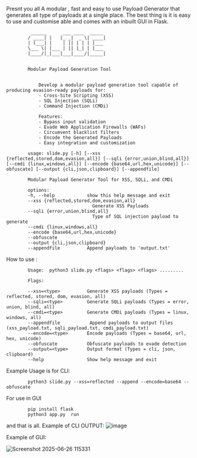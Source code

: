 
Presnt you all A modular , fast and easy to use Payload Generator that generates all type of payloads at a single place.
The best thing is it is easy to use and customise able and comes with an inbuilt GUI in Flask.       
         
             ______      ___ ____  _____  
            / ____| |   |_ _|  _ \| ____|
            | (___| |    | || | | | |___
            \___ \| |___ | || |_| | |___
            |____/|_|___|___|____/|_____|


            Modular Payload Generation Tool
                

                Develop a modular payload generation tool capable of producing evasion-ready payloads for:
                - Cross-Site Scripting (XSS)
                - SQL Injection (SQLi)
                - Command Injection (CMDi)

                Features:
                - Bypass input validation
                - Evade Web Application Firewalls (WAFs)
                - Circumvent blacklist filters
                - Encode the Generated Payloads
                - Easy integration and customization

            usage: slide.py [-h] [--xss {reflected,stored,dom,evasion,all}] [--sqli {error,union,blind,all}] [--cmdi {linux,windows,all}] [--encode {base64,url,hex,unicode}] [--obfuscate] [--output {cli,json,clipboard}] [--appendfile]

            Modular Payload Generator Tool for XSS, SQLi, and CMDi

            options:
            -h, --help            show this help message and exit
            --xss {reflected,stored,dom,evasion,all}
                                    Generate XSS Payloads
            --sqli {error,union,blind,all}
                                    Type of SQL injection payload to generate
            --cmdi {linux,windows,all}
            --encode {base64,url,hex,unicode}
            --obfuscate
            --output {cli,json,clipboard}
            --appendfile          Append payloads to 'output.txt'
                
     
     
     
     
     
How to use :
     
     
            Usage:  python3 slide.py <flags> <flags> <flags> .........

            Flags:

            --xss=<type>          Generate XSS payloads (Types = reflected, stored, dom, evasion, all)
            --sqli=<type>         Generate SQLi payloads (Types = error, union, blind, all)
            --cmdi=<type>         Generate CMDi payloads (Types = linux, windows, all)
            --appendfile           Append payloads to output files (xss_payload.txt, sqli_payload.txt, cmdi_payload.txt)
            --encode=<type>       Encode payloads (Types = base64, url, hex, unicode)
            --obfuscate           Obfuscate payloads to evade detection
            --output=<type>       Output format (Types = cli, json, clipboard) 
            --help                Show help message and exit


Example Usage is for CLI:

            python3 slide.py --xss=reflected --append --encode=base64 --obfuscate


For use in GUI

            pip install flask
            python3 app.py  run


and that is all.
Example of CLI OUTPUT:
![image](https://github.com/user-attachments/assets/63abea89-62d7-4d36-af98-edc3d9f9b671)




Example of GUI:

![Screenshot 2025-06-26 115331](https://github.com/user-attachments/assets/48e346a8-131f-4592-b808-bcd0d50a2408)



